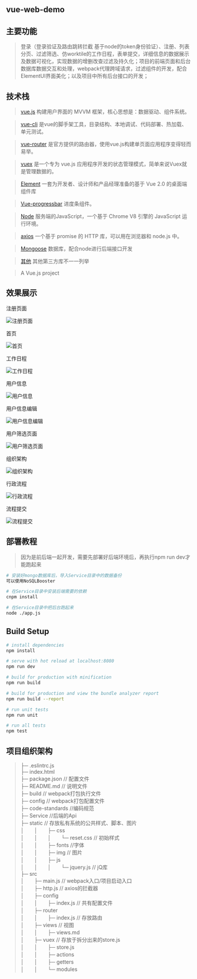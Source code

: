 ## vue-web-demo


## 主要功能
> 登录（登录验证及路由跳转拦截 基于node的token身份验证）、注册、列表分页、过滤筛选、仿worktile的工作日程，表单提交，详细信息的数据展示及数据可视化，实现数据的增删改查过滤及持久化；项目的前端页面和后台数据库数据交互和处理，webpack代理跨域请求，过滤组件的开发，配合ElementUI界面美化；以及项目中所有后台接口的开发；


## 技术栈
> [vue.js](https://cn.vuejs.org/) 构建用户界面的 MVVM 框架，核心思想是：数据驱动、组件系统。

> [vue-cli](https://www.npmjs.com/package/vue-cli) 是vue的脚手架工具，目录结构、本地调试、代码部署、热加载、单元测试。

> [vue-router](https://router.vuejs.org/zh-cn/) 是官方提供的路由器，使用vue.js构建单页面应用程序变得轻而易举。

> [vuex](https://vuex.vuejs.org/zh-cn/) 是一个专为 vue.js 应用程序开发的状态管理模式，简单来说Vuex就是管理数据的。

> [Element](http://element-cn.eleme.io/#/zh-CN) 一套为开发者、设计师和产品经理准备的基于 Vue 2.0 的桌面端组件库

> [Vue-progressbar](http://hilongjw.github.io/vue-progressbar/) 进度条组件。

> [Node](https://nodejs.org/zh-cn/) 服务端的JavaScript，一个基于 Chrome V8 引擎的 JavaScript 运行环境。

> [axios](https://www.npmjs.com/package/axios) 一个基于 promise 的 HTTP 库，可以用在浏览器和 node.js 中。

> [Mongoose](https://www.npmjs.com/package/mongoose) 数据库，配合node进行后端接口开发

> [其他]() 其他第三方库不一一列举

> A Vue.js project


## 效果展示

注册页面

![注册页面](./present/1.png)

首页

![首页](./present/2.png)

工作日程

![工作日程](./present/3.png)

用户信息

![用户信息](./present/4.png)

用户信息编辑

![用户信息编辑](./present/5.png)

用户筛选页面

![用户筛选页面](./present/6.png)

组织架构

![组织架构](./present/7.png)

行政流程

![行政流程](./present/8.png)

流程提交

![流程提交](./present/9.png)


## 部署教程

> 因为是前后端一起开发，需要先部署好后端环境后，再执行npm run dev才能跑起来

``` bash
# 安装好mongo数据库后，导入Service目录中的数据备份
可以使用NoSQLBooster

# 在Service目录中安装后端需要的依赖
cnpm install

# 在Service目录中把后台跑起来
node ./app.js
```


## Build Setup

``` bash
# install dependencies
npm install

# serve with hot reload at localhost:8080
npm run dev

# build for production with minification
npm run build

# build for production and view the bundle analyzer report
npm run build --report

# run unit tests
npm run unit

# run all tests
npm test
```

## 项目组织架构
>├─ .eslintrc.js  
>├─ index.html  
>├─ package.json // 配置文件  
>├─ README.md // 说明文件  
>├─ build // webpack打包执行文件  
>├─ config // webpack打包配置文件  
>├─ code-standards //编码规范  
>├─ Service //后端的Api  
>├─ static // 存放私有系统的公共样式、脚本、图片  
>│　　│　　├─ css  
>│　　│　　│　　└─ reset.css // 初始样式  
>│　　│　　├─ fonts //字体  
>│　　│　　├─ img // 图片  
>│　　│　　├─ js  
>│　　│　　│　　└─ jquery.js // jQ库  
>├─ src  
>│　　├─ main.js // webpack入口/项目启动入口  
>│　　├─ http.js // axios的拦截器  
>│　　├─ config  
>│　　│　　├─ index.js // 共有配置文件  
>│　　├─ router  
>│　　│　　├─ index.js // 存放路由  
>│　　├─ views // 视图  
>│　　│　　├─ views.md  
>│　　├─ vuex // 存放于拆分出来的store.js  
>│　　│　　├─ store.js  
>│　　│　　├─ actions  
>│　　│　　├─ getters  
>│　　│　　└─ modules  
